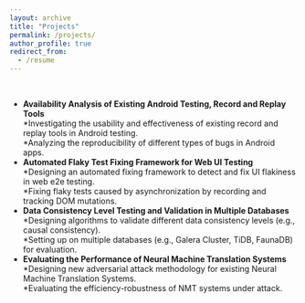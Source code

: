 ```yaml
---
layout: archive
title: "Projects"
permalink: /projects/
author_profile: true
redirect_from:
  - /resume
---
```


<br>
  
* __Availability Analysis of Existing Android Testing, Record and Replay Tools__  
  *Investigating the usability and effectiveness of existing record and replay tools in Android testing.  
  *Analyzing the reproducibility of different types of bugs in Android apps.
* __Automated Flaky Test Fixing Framework for Web UI Testing__  
  *Designing an automated fixing framework to detect and fix UI flakiness in web e2e testing.  
  *Fixing flaky tests caused by asynchronization by recording and tracking DOM mutations.
* __Data Consistency Level Testing and Validation in Multiple Databases__     			      
  *Designing algorithms to validate different data consistency levels (e.g., causal consistency).  
  *Setting up on multiple databases (e.g., Galera Cluster, TiDB, FaunaDB) for evaluation.
* __Evaluating the Performance of Neural Machine Translation Systems__         			      
  *Designing new adversarial attack methodology for existing Neural Machine Translation Systems.  
  *Evaluating the efficiency-robustness of NMT systems under attack.
